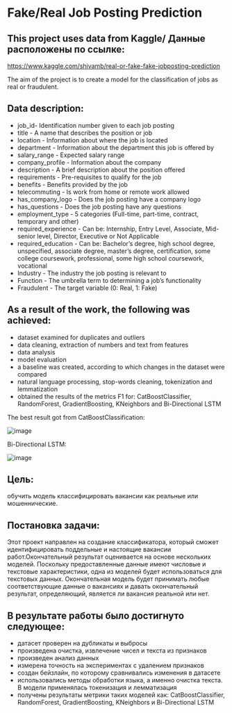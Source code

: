 # Fake/Real Job Posting Prediction
## This project uses data from Kaggle/ Данные расположены по ссылке:
https://www.kaggle.com/shivamb/real-or-fake-fake-jobposting-prediction

The aim of the project is to create a model for the classification of jobs as real or fraudulent.

## Data description:
- job_id- Identification number given to each job posting
- title - A name that describes the position or job
- location - Information about where the job is located
- department - Information about the department this job is offered by
- salary_range - Expected salary range
- company_profile - Information about the company
- description - A brief description about the position offered
- requirements - Pre-requisites to qualify for the job
- benefits - Benefits provided by the job
- telecommuting - Is work from home or remote work allowed
- has_company_logo - Does the job posting have a company logo
- has_questions - Does the job posting have any questions
- employment_type - 5 categories (Full-time, part-time, contract, temporary and other)
- required_experience - Can be: Internship, Entry Level, Associate, Mid-senior level, Director, Executive or Not Applicable
- required_education - Can be: Bachelor’s degree, high school degree, unspecified, associate degree, master’s degree, certification, some college coursework, professional, some high school coursework, vocational
- Industry - The industry the job posting is relevant to
- Function - The umbrella term to determining a job’s functionality
- Fraudulent - The target variable (0: Real, 1: Fake)

## As a result of the work, the following was achieved:
- dataset examined for duplicates and outliers
- data cleaning, extraction of numbers and text from features
- data analysis
- model evaluation
- a baseline was created, according to which changes in the dataset were compared
- natural language processing, stop-words cleaning, tokenization and lemmatization
- obtained the results of the metrics F1 for: CatBoostClassifier, RandomForest, GradientBoosting, KNeighbors and Bi-Directional LSTM

The best result got from CatBoostClassification:

![image](https://user-images.githubusercontent.com/68026029/151677930-14275d20-dd9f-48b4-96ca-3b3a64fb6406.png)

Bi-Directional LSTM:

![image](https://user-images.githubusercontent.com/68026029/151677952-4c79d181-eacc-40e9-ab81-d3efd1fdbfa2.png)

## Цель:
обучить модель классифицировать вакансии как реальные или мошеннические.

## Постановка задачи:
Этот проект направлен на создание классификатора, который сможет идентифицировать поддельные и настоящие вакансии работ.Окончательный результат оценивается на основе нескольких моделей. Поскольку предоставленные данные имеют числовые и текстовые характеристики, одна из моделей будет использоваться для текстовых данных. Окончательная модель будет принимать любые соответствующие данные о вакансиях и давать окончательный результат, определяющий, является ли вакансия реальной или нет.


## В результате работы было достигнуто следующее:
- датасет проверен на дубликаты и выбросы
- произведена очистка, извлечение чисел и текста из признаков
- произведен анализ данных
- измерена точность на экспериментах с удалением признаков
- создан бейзлайн, по которому сравнивались изменения в датасете
- использовались методы обработки языка, а именно очистка текста. В модели применялась токенизация и лемматизация
- получены результаты метрики таких моделей как: CatBoostClassifier, RandomForest, GradientBoosting, KNeighbors и Bi-Directional LSTM
